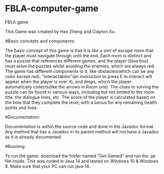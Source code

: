 # FBLA-computer-game
FBLA game

This Game was created by Hao Zheng and Clayton Xu.


#Basic concepts and components:

The basic concept of this game is that it is like a sort of escape room that the player must navigate through until the end. Each room is distinct and has a puzzle that references different games, and the player (blue box) must solve the puzzles whilst avoiding the enemies, which are always red. The game has different components to it, like obstacles(which can be any color except red), "interactables"(an instruction to press E to interact will appear when the player is over it), and drops, which the player automatically collects(like the arrows in Room one). The clues to solving the puzzle can be found in various ways, including but not limited to the room title, the dialogue lines, etc. The score of the player is calculated based on the time that they complete the level, with a bonus for any remaining health points and lives.

#Documentation:

Documentation is within the source code and done in the Javadoc format. Any method that has a Javadoc in its parent method will not have a Javadoc as it is already documented.

#Running:

To run the game, download the folder named "Get Gamed" and run  the .jar file inside. This was coded in Java 14 and tested on Windows 10 & Windows 8. Make sure that your PC can run java 14.
